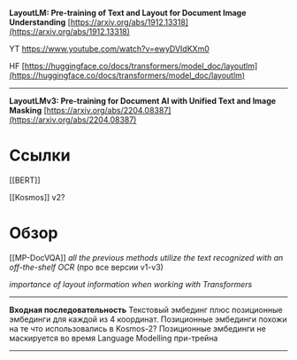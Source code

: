 
**LayoutLM: Pre-training of Text and Layout for Document Image Understanding**
[https://arxiv.org/abs/1912.13318](https://arxiv.org/abs/1912.13318)

YT
https://www.youtube.com/watch?v=ewyDVIdKXm0

HF
[https://huggingface.co/docs/transformers/model_doc/layoutlm](https://huggingface.co/docs/transformers/model_doc/layoutlm)

---

**LayoutLMv3: Pre-training for Document AI with Unified Text and Image Masking**
[https://arxiv.org/abs/2204.08387](https://arxiv.org/abs/2204.08387)

# Ссылки

[[BERT]]

[[Kosmos]]
v2?

# Обзор


[[MP-DocVQA]]
*all the previous methods utilize the text recognized with an off-the-shelf OCR*
(про все версии v1-v3)

*importance of layout information when working with Transformers*

---

**Входная последовательность**
Текстовый эмбединг плюс позиционные эмбединги для каждой из 4 координат.
Позиционные эмбединги похожи на те что использовались в Kosmos-2?
Позиционные эмбединги не маскируется во время Language Modelling при-трейна

---
